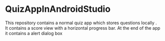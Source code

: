 # QuizAppInAndroidStudio
This repository contains a normal quiz app which stores questions locally . It contains a score view with a horizontal progress bar. At the end of the app it contains a alert dialog box 



